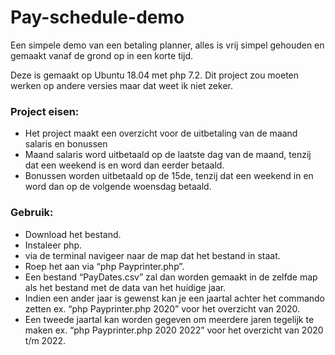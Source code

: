 # Pay-schedule-demo

Een simpele demo van een betaling planner, alles is vrij simpel gehouden en gemaakt vanaf de grond op in een korte tijd.

Deze is gemaakt op Ubuntu 18.04 met php 7.2. Dit project zou moeten werken op andere versies maar dat weet ik niet zeker.

<h3>Project eisen:</h3>

- Het project maakt een overzicht voor de uitbetaling van de maand salaris en bonussen
- Maand salaris word uitbetaald op de laatste dag van de maand, tenzij dat een weekend is en word dan eerder betaald.
- Bonussen worden uitbetaald op de 15de, tenzij dat een weekend in en word dan op de volgende woensdag betaald.

<h3>Gebruik:</h3>

- Download het bestand.
- Instaleer php.
- via de terminal navigeer naar de map dat het bestand in staat.
- Roep het aan via “php Payprinter.php”.
- Een bestand “PayDates.csv” zal dan worden gemaakt in de zelfde map als het bestand met de data van het huidige jaar.
- Indien een ander jaar is gewenst kan je een jaartal achter het commando zetten ex. “php Payprinter.php 2020” voor het overzicht van 2020.
- Een tweede jaartal kan worden gegeven om meerdere jaren tegelijk te maken ex. “php Payprinter.php 2020 2022” voor het overzicht van 2020 t/m 2022.
